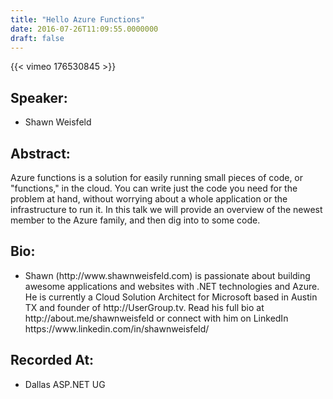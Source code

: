 ```yaml
---
title: "Hello Azure Functions"
date: 2016-07-26T11:09:55.0000000
draft: false
---
```


{{< vimeo 176530845 >}}

## Speaker:

 - Shawn Weisfeld

## Abstract:

<p>Azure functions is a solution for easily running small pieces of code, or "functions," in the cloud. You can write just the code you need for the problem at hand, without worrying about a whole application or the infrastructure to run it. In this talk we will provide an overview of the newest member to the Azure family, and then dig into to some code.
</p>

## Bio:

 - <p>Shawn (http://www.shawnweisfeld.com) is passionate about building awesome applications and websites with .NET technologies and Azure. He is currently a Cloud Solution Architect for Microsoft based in Austin TX and founder of http://UserGroup.tv. Read his full bio at http://about.me/shawnweisfeld or connect with him on LinkedIn https://www.linkedin.com/in/shawnweisfeld/</p>

## Recorded At:

 - Dallas ASP.NET UG

